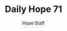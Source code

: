 ---
image: /assets/img/daily-hope-default-artwork.png
title: Daily Hope 71
number: 71
categories:
  - Daily Hope
author: Hope Staff
notes: Daily Hope 71
embed: >-
  EMBED_GOES_HERE
---